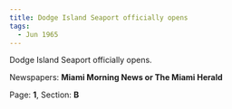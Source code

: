 ```yaml
---  
title: Dodge Island Seaport officially opens  
tags:  
  - Jun 1965  
---  
```

  
Dodge Island Seaport officially opens.  
  
Newspapers: **Miami Morning News or The Miami Herald**  
  
Page: **1**, Section: **B** 
